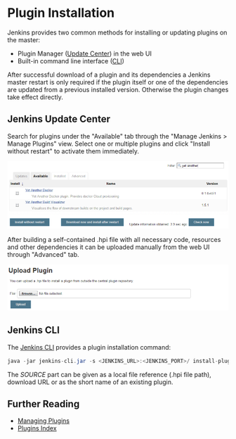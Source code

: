 # Plugin Installation

Jenkins provides two common methods for installing or updating plugins on the master:

- Plugin Manager ([Update Center](#jenkins-update-center)) in the web UI
- Built-in command line interface ([CLI](#jenkins-cli))

After successful download of a plugin and its dependencies a Jenkins master restart is only required if the plugin itself or one of the dependencies are updated from a previous installed version. Otherwise the plugin changes take effect directly.

## Jenkins Update Center

Search for plugins under the "Available" tab through the "Manage Jenkins > Manage Plugins" view. Select one or multiple plugins and click "Install without restart" to activate them immediately.

![Plugin Search](img/plugin-search.png "Plugin Search")

After building a self-contained .hpi file with all necessary code, resources and other dependencies it can be uploaded manually from the web UI through "Advanced" tab.

![Plugin Upload](img/plugin-upload.png "Plugin Upload")

## Jenkins CLI

The [Jenkins CLI](https://jenkins.io/doc/book/managing/cli/) provides a plugin installation command:

```java
java -jar jenkins-cli.jar -s <JENKINS_URL>:<JENKINS_PORT>/ install-plugin <SOURCE>
```

The *SOURCE* part can be given as a local file reference (.hpi file path), download URL or as the short name of an existing plugin.

## Further Reading

- [Managing Plugins](https://jenkins.io/doc/book/managing/plugins/)
- [Plugins Index](https://plugins.jenkins.io/)
